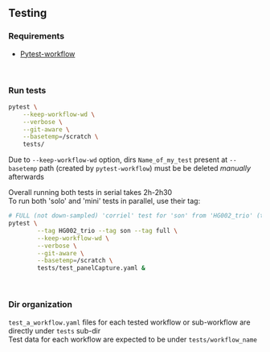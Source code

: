 ## Testing

### Requirements

- [Pytest-workflow](https://github.com/LUMC/pytest-workflow)

<br>

### Run tests

```bash
pytest \
	--keep-workflow-wd \
	--verbose \
	--git-aware \
	--basetemp=/scratch \
	tests/
```
Due to `--keep-workflow-wd` option, dirs `Name_of_my_test` present at `--basetemp` path (created by `pytest-workflow`) must be be deleted *manually* afterwards

Overall running both tests in serial takes 2h-2h30<br>
To run both 'solo' and 'mini' tests in parallel, use their tag:
```bash
# FULL (not down-sampled) 'corriel' test for 'son' from 'HG002_trio' (takes ~ 3.5h):
pytest \
        --tag HG002_trio --tag son --tag full \
        --keep-workflow-wd \
        --verbose \
        --git-aware \
        --basetemp=/scratch \
        tests/test_panelCapture.yaml &
```


<br>

### Dir organization

`test_a_workflow.yaml` files for each tested workflow or sub-workflow are directly under `tests` sub-dir<br>
Test data for each workflow are expected to be under `tests/workflow_name`
